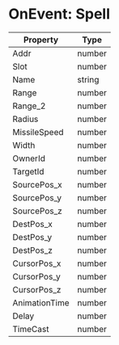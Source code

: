 # OnEvent: Spell

Property | Type 
--------- | ------- 
Addr | number |
Slot | number |
Name | string |
Range |	number |			
Range_2 | number |				
Radius | number |			
MissileSpeed | number |		
Width | number |				
OwnerId | number |
TargetId | number |
SourcePos_x | number |
SourcePos_y | number |
SourcePos_z | number |
DestPos_x | number |
DestPos_y | number |
DestPos_z | number |
CursorPos_x | number |
CursorPos_y | number |
CursorPos_z | number |
AnimationTime | number |
Delay | number |
TimeCast | number |